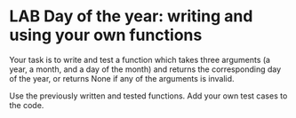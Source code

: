 # LAB   Day of the year: writing and using your own functions

Your task is to write and test a function which takes three arguments (a year, a month, and a day of the month) and returns the corresponding day of the year, or returns None if any of the arguments is invalid.

Use the previously written and tested functions. Add your own test cases to the code.

